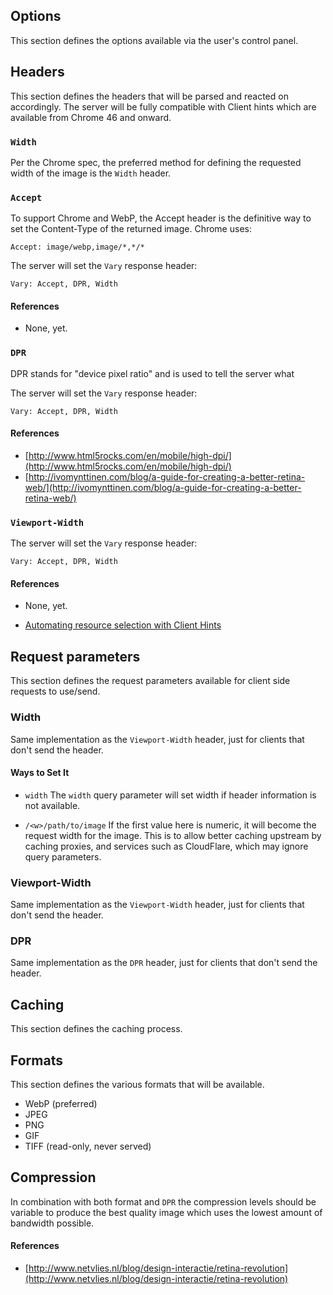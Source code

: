 
## Options ##

This section defines the options available via the user's control panel.

## Headers ##

This section defines the headers that will be parsed and reacted on
accordingly. The server will be fully compatible with Client hints
which are available from Chrome 46 and onward.

### `Width` ###

Per the Chrome spec, the preferred method for defining the requested
width of the image is the `Width` header.

### `Accept` ###

To support Chrome and WebP, the Accept header is the definitive
way to set the Content-Type of the returned image. Chrome uses:

```
Accept: image/webp,image/*,*/*
```

The server will set the `Vary` response header:

```
Vary: Accept, DPR, Width
```

#### References ####

- None, yet.

### `DPR` ###

DPR stands for "device pixel ratio" and is used to tell the server what

The server will set the `Vary` response header:

```
Vary: Accept, DPR, Width
```

#### References ####

- [http://www.html5rocks.com/en/mobile/high-dpi/](http://www.html5rocks.com/en/mobile/high-dpi/)
- [http://ivomynttinen.com/blog/a-guide-for-creating-a-better-retina-web/](http://ivomynttinen.com/blog/a-guide-for-creating-a-better-retina-web/)


### `Viewport-Width` ###

The server will set the `Vary` response header:

```
Vary: Accept, DPR, Width
```

#### References ####

- None, yet.

- [Automating resource selection with Client Hints](https://developers.google.com/web/updates/2015/09/automating-resource-selection-with-client-hints)

## Request parameters

This section defines the request parameters available for client side
requests to use/send.  

### Width ###

Same implementation as the `Viewport-Width` header, just for clients that
don't send the header.

#### Ways to Set It ####

- `width` The `width` query parameter will set width if header information is
  not available.

- `/<w>/path/to/image` If the first value here is numeric, it will become the
  request width for the image. This is to allow better caching upstream by
  caching proxies, and services such as CloudFlare, which may ignore query
  parameters.

### Viewport-Width ###

Same implementation as the `Viewport-Width` header, just for clients that
don't send the header.

### DPR ###

Same implementation as the `DPR` header, just for clients that don't send
the header.

## Caching

This section defines the caching process.

## Formats

This section defines the various formats that will be available.

- WebP (preferred)
- JPEG
- PNG
- GIF
- TIFF (read-only, never served)


## Compression

In combination with both format and `DPR` the compression levels should be
variable to produce the best quality image which uses the lowest amount of
bandwidth possible.

#### References

- [http://www.netvlies.nl/blog/design-interactie/retina-revolution](http://www.netvlies.nl/blog/design-interactie/retina-revolution)
